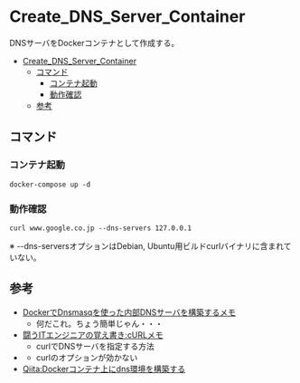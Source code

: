 # Create_DNS_Server_Container
DNSサーバをDockerコンテナとして作成する。

- [Create_DNS_Server_Container](#create_dns_server_container)
  - [コマンド](#コマンド)
    - [コンテナ起動](#コンテナ起動)
    - [動作確認](#動作確認)
  - [参考](#参考)

## コマンド

### コンテナ起動

```
docker-compose up -d
```

### 動作確認

```
curl www.google.co.jp --dns-servers 127.0.0.1
```
※ --dns-serversオプションはDebian, Ubuntu用ビルドcurlバイナリに含まれていない。



## 参考

- [DockerでDnsmasqを使った内部DNSサーバを構築するメモ](https://7me.nobiki.com/2020/04/22/dnsmasq-docker-memo/)
  - 何だこれ。ちょう簡単じゃん・・・
- [闘うITエンジニアの覚え書き:cURLメモ](https://www.magata.net/memo/index.php?cURL%A5%E1%A5%E2#x66a3dc9)
  - curlでDNSサーバを指定する方法
- [](https://www.it-swarm-ja.tech/ja/networking/dns%E3%82%AA%E3%83%97%E3%82%B7%E3%83%A7%E3%83%B3%E3%82%92%E4%BD%BF%E7%94%A8%E3%81%97%E3%81%A6curl%E3%82%92%E5%AE%9F%E8%A1%8C%E3%81%99%E3%82%8B%E9%9A%9B%E3%81%AE%E5%95%8F%E9%A1%8C/997990830/)
  - curlのオプションが効かない
- [Qiita:Dockerコンテナ上にdns環境を構築する](https://qiita.com/hakaicode/items/478ba39055c101d6197d)
